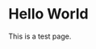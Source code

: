 <!DOCTYPE html>
<html>
<head>
    <title>Test Page</title>
    <meta charset="UTF-8">
</head>
<body>
    <h1>Hello World</h1>
    <p>This is a test page.</p>
</body>
</html>
